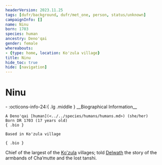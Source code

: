 ```yaml
---
headerVersion: 2023.11.25
tags: [dufr/background, dufr/met_one, person, status/unknown]
campaignInfo: []
name: Ninu
born: 1703
species: human
ancestry: Deno'qai
gender: female
whereabouts:
- {type: home, location: Ko'zula village}
title: Ninu
hide_toc: true
hide: [navigation]
---
```

# Ninu
<div class="grid cards ext-narrow-margin ext-one-column" markdown>
- :octicons-info-24:{ .lg .middle } __Biographical Information__

    A Deno'qai [human](<../../species/humans/humans.md>) (she/her)  
    Born DR 1703 (17 years old)  
    { .bio }

    Based in Ko'zula village
</div>


    { .bio }

</div>


Chief of the largest of the [Ko'zula](<../../groups/deno-qai/northern-tribes/ko-zula.md>) villages; told [Delwath](<../pcs/dunmar-fellowship/delwath.md>) the story of the armbands of Cha’mutte and the lost tanshi.
